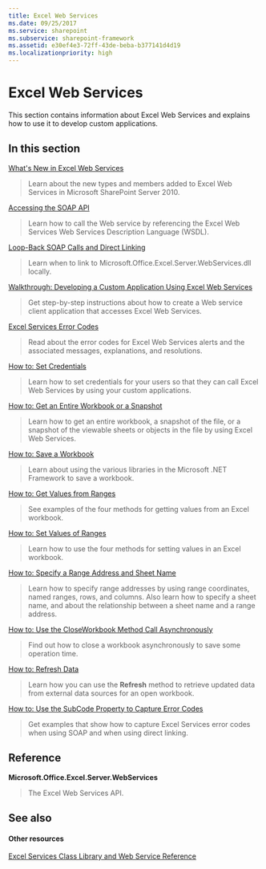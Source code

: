 ```yaml
---
title: Excel Web Services
ms.date: 09/25/2017
ms.service: sharepoint
ms.subservice: sharepoint-framework
ms.assetid: e30ef4e3-72ff-43de-beba-b377141d4d19
ms.localizationpriority: high
---
```



# Excel Web Services

This section contains information about Excel Web Services and explains how to use it to develop custom applications.
  
    
    


## In this section


 [What's New in Excel Web Services](what-s-new-in-excel-web-services.md)
  
    
    
> Learn about the new types and members added to Excel Web Services in Microsoft SharePoint Server 2010.
    
  
 [Accessing the SOAP API](accessing-the-soap-api.md)
  
    
    
> Learn how to call the Web service by referencing the Excel Web Services Web Services Description Language (WSDL).
    
  
 [Loop-Back SOAP Calls and Direct Linking](loop-back-soap-calls-and-direct-linking.md)
  
    
    
> Learn when to link to Microsoft.Office.Excel.Server.WebServices.dll locally.
    
  
 [Walkthrough: Developing a Custom Application Using Excel Web Services](walkthrough-developing-a-custom-application-using-excel-web-services.md)
  
    
    
> Get step-by-step instructions about how to create a Web service client application that accesses Excel Web Services.
    
  
 [Excel Services Error Codes](excel-services-error-codes.md)
  
    
    
> Read about the error codes for Excel Web Services alerts and the associated messages, explanations, and resolutions.
    
  
 [How to: Set Credentials](https://msdn.microsoft.com/library/fd26b635-355f-44e4-9ce8-2a3a2c3bab9b%28Office.15%29.aspx)
  
    
    
> Learn how to set credentials for your users so that they can call Excel Web Services by using your custom applications.
    
  
 [How to: Get an Entire Workbook or a Snapshot](how-to-get-an-entire-workbook-or-a-snapshot.md)
  
    
    
> Learn how to get an entire workbook, a snapshot of the file, or a snapshot of the viewable sheets or objects in the file by using Excel Web Services.
    
  
 [How to: Save a Workbook](https://msdn.microsoft.com/library/feb74f7a-2d8f-4672-911b-de85f8852aea%28Office.15%29.aspx)
  
    
    
> Learn about using the various libraries in the Microsoft .NET Framework to save a workbook.
    
  
 [How to: Get Values from Ranges](how-to-get-values-from-ranges.md)
  
    
    
> See examples of the four methods for getting values from an Excel workbook.
    
  
 [How to: Set Values of Ranges](how-to-set-values-of-ranges.md)
  
    
    
> Learn how to use the four methods for setting values in an Excel workbook.
    
  
 [How to: Specify a Range Address and Sheet Name](how-to-specify-a-range-address-and-sheet-name.md)
  
    
    
> Learn how to specify range addresses by using range coordinates, named ranges, rows, and columns. Also learn how to specify a sheet name, and about the relationship between a sheet name and a range address.
    
  
 [How to: Use the CloseWorkbook Method Call Asynchronously](how-to-use-the-closeworkbook-method-call-asynchronously.md)
  
    
    
> Find out how to close a workbook asynchronously to save some operation time.
    
  
 [How to: Refresh Data](how-to-refresh-data.md)
  
    
    
> Learn how you can use the **Refresh** method to retrieve updated data from external data sources for an open workbook.
    
  
 [How to: Use the SubCode Property to Capture Error Codes](how-to-use-the-subcode-property-to-capture-error-codes.md)
  
    
    
> Get examples that show how to capture Excel Services error codes when using SOAP and when using direct linking.
    
  

## Reference


 **Microsoft.Office.Excel.Server.WebServices**
  
    
    
> The Excel Web Services API.
    
  

## See also


#### Other resources


  
    
    
 [Excel Services Class Library and Web Service Reference](https://msdn.microsoft.com/library/5dd9fbe2-9bc3-4869-9129-83c1a067cc5f%28Office.15%29.aspx)
